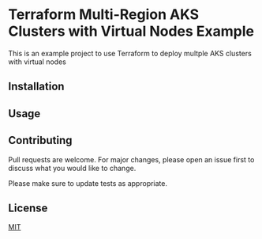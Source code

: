 # Terraform Multi-Region AKS Clusters with Virtual Nodes Example

This is an example project to use Terraform to deploy multple AKS clusters with virtual nodes

## Installation


## Usage


## Contributing
Pull requests are welcome. For major changes, please open an issue first to discuss what you would like to change.

Please make sure to update tests as appropriate.

## License
[MIT](https://choosealicense.com/licenses/mit/)